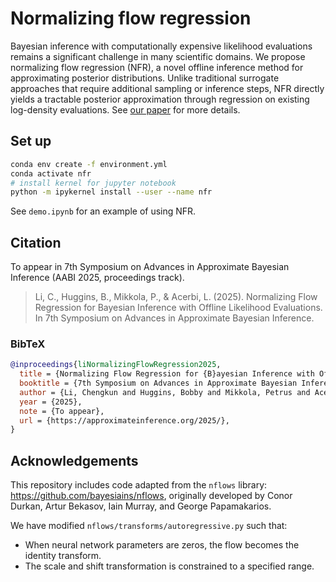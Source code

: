 # Normalizing flow regression

Bayesian inference with computationally expensive likelihood evaluations remains a significant challenge in many scientific domains. We propose normalizing flow regression (NFR), a novel offline inference method for approximating posterior distributions. Unlike traditional surrogate approaches that require additional sampling or inference steps, NFR directly yields a tractable posterior approximation through regression on existing log-density evaluations. See [our paper](https://arxiv.org/abs/2504.11554) for more details.

## Set up

```bash
conda env create -f environment.yml
conda activate nfr
# install kernel for jupyter notebook
python -m ipykernel install --user --name nfr
```

See `demo.ipynb` for an example of using NFR.

## Citation
To appear in 7th Symposium on Advances in Approximate Bayesian Inference (AABI 2025, proceedings track).

> Li, C., Huggins, B., Mikkola, P., & Acerbi, L. (2025). Normalizing Flow Regression for Bayesian Inference with Offline Likelihood Evaluations. In 7th Symposium on Advances in Approximate Bayesian Inference.

### BibTeX
```bibtex
@inproceedings{liNormalizingFlowRegression2025,
  title = {Normalizing Flow Regression for {B}ayesian Inference with Offline Likelihood Evaluations},
  booktitle = {7th Symposium on Advances in Approximate Bayesian Inference},
  author = {Li, Chengkun and Huggins, Bobby and Mikkola, Petrus and Acerbi, Luigi},
  year = {2025},
  note = {To appear},
  url = {https://approximateinference.org/2025/},
}
```

## Acknowledgements

This repository includes code adapted from the `nflows` library: https://github.com/bayesiains/nflows, originally developed by Conor Durkan, Artur Bekasov, Iain Murray, and George Papamakarios.

We have modified `nflows/transforms/autoregressive.py` such that:
- When neural network parameters are zeros, the flow becomes the identity transform.
- The scale and shift transformation is constrained to a specified range.

<!--
## Notation

- target original/constrained space: the space where the target posterior is defined, potentially constrained by Cartesian product of intervals
- target inference/unconstrained space: obtained by applying a transformation (e.g., probit transform) to the target original space
- flow base space: the space where the flow base distribution is defined, unconstrained. `flow.transform`: target inference space -> flow base space, `flow.inverse_transform`: flow base space -> target inference space -->

